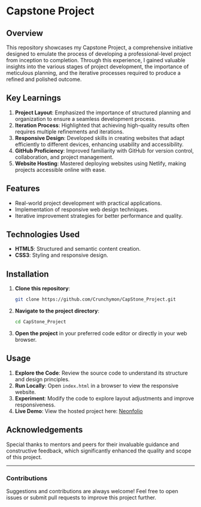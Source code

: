 # Capstone Project

## Overview
This repository showcases my Capstone Project, a comprehensive initiative designed to emulate the process of developing a professional-level project from inception to completion. Through this experience, I gained valuable insights into the various stages of project development, the importance of meticulous planning, and the iterative processes required to produce a refined and polished outcome.

## Key Learnings
1. **Project Layout**: Emphasized the importance of structured planning and organization to ensure a seamless development process.
2. **Iteration Process**: Highlighted that achieving high-quality results often requires multiple refinements and iterations.
3. **Responsive Design**: Developed skills in creating websites that adapt efficiently to different devices, enhancing usability and accessibility.
4. **GitHub Proficiency**: Improved familiarity with GitHub for version control, collaboration, and project management.
5. **Website Hosting**: Mastered deploying websites using Netlify, making projects accessible online with ease.

## Features
- Real-world project development with practical applications.
- Implementation of responsive web design techniques.
- Iterative improvement strategies for better performance and quality.

## Technologies Used
- **HTML5**: Structured and semantic content creation.
- **CSS3**: Styling and responsive design.

## Installation
1. **Clone this repository**:
   ```bash
   git clone https://github.com/Crunchymon/CapStone_Project.git
   ```
2. **Navigate to the project directory**:
   ```bash
   cd CapStone_Project
   ```
3. **Open the project** in your preferred code editor or directly in your web browser.

## Usage
1. **Explore the Code**: Review the source code to understand its structure and design principles.
2. **Run Locally**: Open `index.html` in a browser to view the responsive website.
3. **Experiment**: Modify the code to explore layout adjustments and improve responsiveness.
4. **Live Demo**: View the hosted project here: [Neonfolio](https://neonfolio.netlify.app/)

## Acknowledgements
Special thanks to mentors and peers for their invaluable guidance and constructive feedback, which significantly enhanced the quality and scope of this project.

---
### Contributions
Suggestions and contributions are always welcome! Feel free to open issues or submit pull requests to improve this project further.




